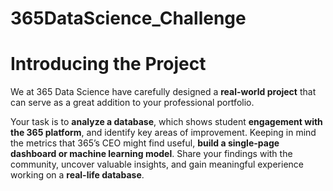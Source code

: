 # 365DataScience_Challenge

# Introducing the Project

We at 365 Data Science have carefully designed a **real-world project** that can serve as a great addition to your professional portfolio.

Your task is to **analyze a database**, which shows student **engagement with the 365 platform**, and identify key areas of improvement. Keeping in mind the metrics that 365’s CEO might find useful, **build a single-page dashboard or machine learning model**. Share your findings with the community, uncover valuable insights, and gain meaningful experience working on a **real-life database**.
